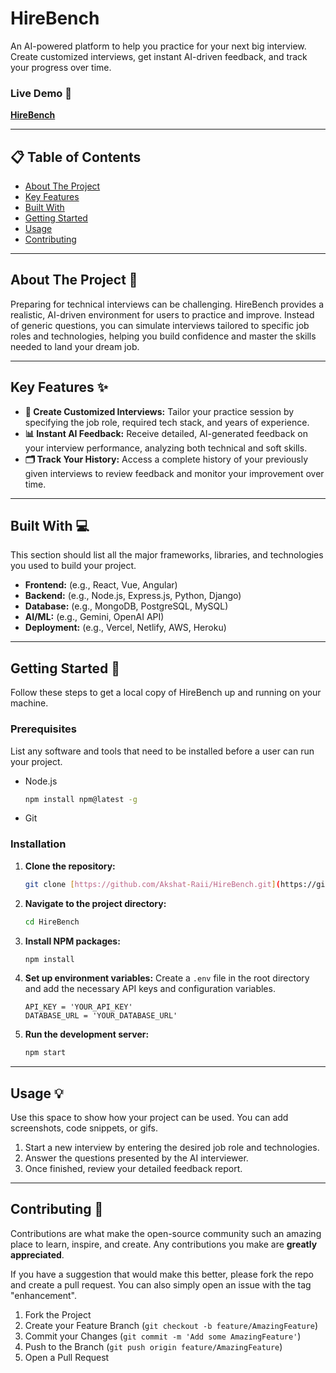 # HireBench 

An AI-powered platform to help you practice for your next big interview. Create customized interviews, get instant AI-driven feedback, and track your progress over time.

### Live Demo 🚀

**[HireBench](YOUR-DEPLOYMENT-LINK-HERE)**

---

## 📋 Table of Contents

- [About The Project](#about-the-project-)
- [Key Features](#key-features-)
- [Built With](#built-with-)
- [Getting Started](#getting-started-)
- [Usage](#usage-)
- [Contributing](#contributing-)

---

## About The Project 📝

Preparing for technical interviews can be challenging. HireBench provides a realistic, AI-driven environment for users to practice and improve. Instead of generic questions, you can simulate interviews tailored to specific job roles and technologies, helping you build confidence and master the skills needed to land your dream job.

---

## Key Features ✨

* **🤖 Create Customized Interviews:** Tailor your practice session by specifying the job role, required tech stack, and years of experience.
* **📊 Instant AI Feedback:** Receive detailed, AI-generated feedback on your interview performance, analyzing both technical and soft skills.
* **🗂️ Track Your History:** Access a complete history of your previously given interviews to review feedback and monitor your improvement over time.

---

## Built With 💻

This section should list all the major frameworks, libraries, and technologies you used to build your project.

* **Frontend:** (e.g., React, Vue, Angular)
* **Backend:** (e.g., Node.js, Express.js, Python, Django)
* **Database:** (e.g., MongoDB, PostgreSQL, MySQL)
* **AI/ML:** (e.g., Gemini, OpenAI API)
* **Deployment:** (e.g., Vercel, Netlify, AWS, Heroku)

---

## Getting Started 🚀

Follow these steps to get a local copy of HireBench up and running on your machine.

### Prerequisites

List any software and tools that need to be installed before a user can run your project.
* Node.js
    ```sh
    npm install npm@latest -g
    ```
* Git

### Installation

1.  **Clone the repository:**
    ```sh
    git clone [https://github.com/Akshat-Raii/HireBench.git](https://github.com/Akshat-Raii/HireBench.git)
    ```
2.  **Navigate to the project directory:**
    ```sh
    cd HireBench
    ```
3.  **Install NPM packages:**
    ```sh
    npm install
    ```
4.  **Set up environment variables:**
    Create a `.env` file in the root directory and add the necessary API keys and configuration variables.
    ```
    API_KEY = 'YOUR_API_KEY'
    DATABASE_URL = 'YOUR_DATABASE_URL'
    ```
5.  **Run the development server:**
    ```sh
    npm start
    ```

---

## Usage 💡

Use this space to show how your project can be used. You can add screenshots, code snippets, or gifs.

1.  Start a new interview by entering the desired job role and technologies.
2.  Answer the questions presented by the AI interviewer.
3.  Once finished, review your detailed feedback report.

---

## Contributing 🤝

Contributions are what make the open-source community such an amazing place to learn, inspire, and create. Any contributions you make are **greatly appreciated**.

If you have a suggestion that would make this better, please fork the repo and create a pull request. You can also simply open an issue with the tag "enhancement".

1.  Fork the Project
2.  Create your Feature Branch (`git checkout -b feature/AmazingFeature`)
3.  Commit your Changes (`git commit -m 'Add some AmazingFeature'`)
4.  Push to the Branch (`git push origin feature/AmazingFeature`)
5.  Open a Pull Request

